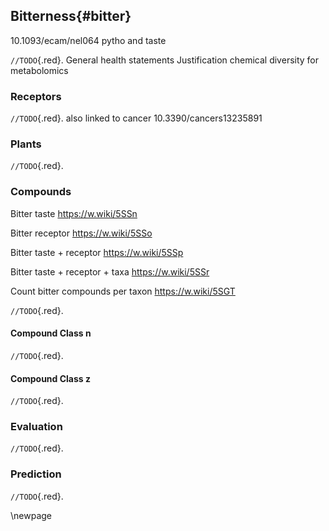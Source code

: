 ## Bitterness{#bitter}


10.1093/ecam/nel064 pytho and taste


`//TODO`{.red}.
General health statements
Justification chemical diversity for metabolomics

### Receptors

`//TODO`{.red}.
also linked to cancer 10.3390/cancers13235891

### Plants

`//TODO`{.red}.

### Compounds

Bitter taste https://w.wiki/5SSn

Bitter receptor https://w.wiki/5SSo

Bitter taste + receptor https://w.wiki/5SSp

Bitter taste + receptor + taxa https://w.wiki/5SSr

Count bitter compounds per taxon https://w.wiki/5SGT

`//TODO`{.red}.

#### Compound Class n 

`//TODO`{.red}.

#### Compound Class z 

`//TODO`{.red}.

### Evaluation

`//TODO`{.red}.

### Prediction

`//TODO`{.red}.

\newpage